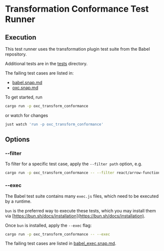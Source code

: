 # Transformation Conformance Test Runner

## Execution

This test runner uses the transformation plugin test suite from the Babel
repository.

Additional tests are in the [tests](./tests/) directory.

The failing test cases are listed in:

-   [babel.snap.md](./snapshots/babel.snap.md)
-   [oxc.snap.md](./snapshots/oxc.snap.md)

To get started, run

```bash
cargo run -p oxc_transform_conformance
```

or watch for changes

```bash
just watch 'run -p oxc_transform_conformance'
```

## Options

### --filter

To filter for a specific test case, apply the `--filter path` option, e.g.

```bash
cargo run -p oxc_transform_conformance -- --filter react/arrow-functions
```

### --exec

The Babel test suite contains many `exec.js` files, which need to be executed by
a runtime.

`bun` is the preferred way to execute these tests, which you may install them
via [https://bun.sh/docs/installation](https://bun.sh/docs/installation).

Once `bun` is installed, apply the `--exec` flag:

```bash
cargo run -p oxc_transform_conformance -- --exec
```

The failing test cases are listed in
[babel_exec.snap.md](./snapshots/babel_exec.snap.md).
